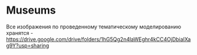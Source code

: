 # Museums
Все изображения по проведенному тематическому моделированию хранятся - https://drive.google.com/drive/folders/1hG5Qg2n4laWEghr4kCC4OjDbiaIXag9Y?usp=sharing
